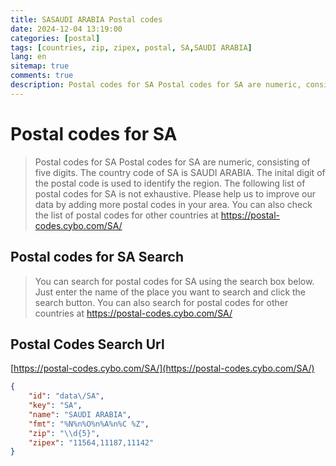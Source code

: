 ```yaml
---
title: SASAUDI ARABIA Postal codes 
date: 2024-12-04 13:19:00
categories: [postal]
tags: [countries, zip, zipex, postal, SA,SAUDI ARABIA]
lang: en
sitemap: true
comments: true
description: Postal codes for SA Postal codes for SA are numeric, consisting of five digits. The country code of SA is SAUDI ARABIA. The inital digit of the postal code is used to identify the region. The following list of postal codes for SA is not exhaustive. Please help us to improve our data by adding more postal codes in your area. You can also check the list of postal codes for other countries at https://postal-codes.cybo.com/SA/
---
```


# Postal codes for SA
> Postal codes for SA Postal codes for SA are numeric, consisting of five digits. The country code of SA is SAUDI ARABIA. The inital digit of the postal code is used to identify the region. The following list of postal codes for SA is not exhaustive. Please help us to improve our data by adding more postal codes in your area. You can also check the list of postal codes for other countries at https://postal-codes.cybo.com/SA/

## Postal codes for SA Search 
> You can search for postal codes for SA using the search box below. Just enter the name of the place you want to search and click the search button. You can also search for postal codes for other countries at https://postal-codes.cybo.com/SA/

## Postal Codes Search Url

[https://postal-codes.cybo.com/SA/](https://postal-codes.cybo.com/SA/)
```json
{
    "id": "data\/SA",
    "key": "SA",
    "name": "SAUDI ARABIA",
    "fmt": "%N%n%O%n%A%n%C %Z",
    "zip": "\\d{5}",
    "zipex": "11564,11187,11142"
}
```
